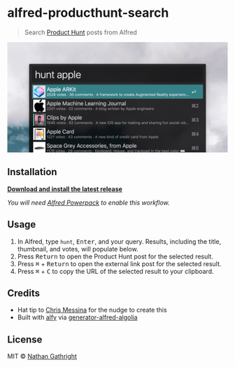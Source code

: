 # alfred-producthunt-search

> Search [Product Hunt](https://www.producthunt.com/) posts from Alfred

![screenshot](screenshot.jpg)

## Installation
**<a download href="https://github.com/nathangathright/alfred-producthunt-search/releases/latest/download/producthunt-search.alfredworkflow">Download and install the latest release</a>** 

_You will need [Alfred Powerpack](https://www.alfredapp.com/powerpack/) to enable this workflow._

## Usage

1. In Alfred, type `hunt`, <kbd>Enter</kbd>, and your query. Results, including the title, thumbnail, and votes, will populate below.
2. Press <kbd>Return</kbd> to open the Product Hunt post for the selected result.
3. Press <kbd>⌘</kbd> + <kbd>Return</kbd> to open the external link post for the selected result.
4. Press <kbd>⌘</kbd> + <kbd>C</kbd> to copy the URL of the selected result to your clipboard.

## Credits
- Hat tip to [Chris Messina](https://twitter.com/chrismessina) for the nudge to create this
- Built with [alfy](https://github.com/sindresorhus/alfy) via [generator-alfred-algolia](https://github.com/prashantpalikhe/generator-alfred-algolia)

## License

MIT © [Nathan Gathright](https://github.com/nathangathright)
